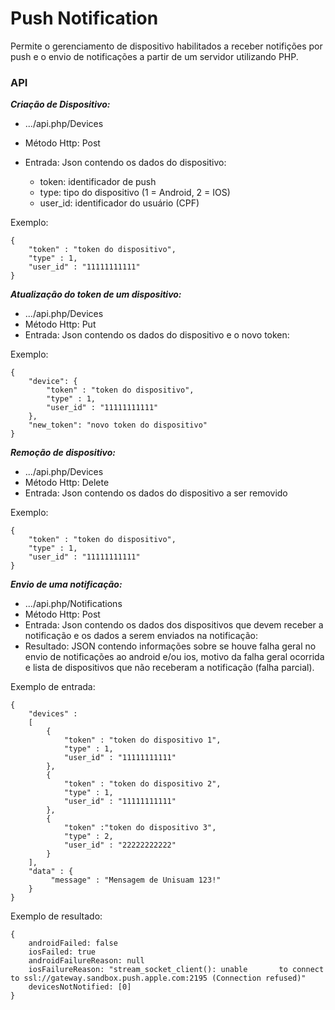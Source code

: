 Push Notification
=================

Permite o gerenciamento de dispositivo habilitados a receber notifições por push e o envio de notificações a partir de um servidor utilizando PHP. 

### API

***Criação de Dispositivo:***

- .../api.php/Devices
- Método Http: Post
- Entrada: Json contendo os dados do dispositivo: 

	- token: identificador de push
	- type: tipo do dispositivo (1 = Android, 2 = IOS)
	- user_id: identificador do usuário (CPF)

Exemplo:
	
	{
		"token" : "token do dispositivo",
		"type" : 1,
		"user_id" : "11111111111"
	}
	
***Atualização do token de um dispositivo:***

- .../api.php/Devices
- Método Http: Put
- Entrada: Json contendo os dados do dispositivo e o novo token: 	

Exemplo:
	
	{
		"device": {
			"token" : "token do dispositivo",
			"type" : 1,
			"user_id" : "11111111111"
		},
		"new_token": "novo token do dispositivo"
	}
	
***Remoção de dispositivo:***

- .../api.php/Devices
- Método Http: Delete
- Entrada: Json contendo os dados do dispositivo a ser removido

Exemplo:
	
	{
		"token" : "token do dispositivo",
		"type" : 1,
		"user_id" : "11111111111"
	}	

***Envio de uma notificação:***

- .../api.php/Notifications
- Método Http: Post
- Entrada: Json contendo os dados dos dispositivos que devem receber a notificação e os dados a serem enviados na notificação:
- Resultado: JSON contendo informações sobre se houve falha geral no envio de notificações ao android e/ou ios, motivo da falha geral ocorrida e lista de dispositivos que não receberam a notificação (falha parcial).

Exemplo de entrada:
	
	{
    	"devices" : 
    	[ 
    		{
    		    "token" : "token do dispositivo 1",
		        "type" : 1,
    	    	"user_id" : "11111111111"
    		},
	    	{
    	    	"token" : "token do dispositivo 2",
	        	"type" : 1,
        		"user_id" : "11111111111"
    		},
	    	{
    	    	"token" :"token do dispositivo 3",
	        	"type" : 2,
        		"user_id" : "22222222222"
    		}
    	],
	    "data" : {
        	 "message" : "Mensagem de Unisuam 123!"
    	}
	}
	
Exemplo de resultado:

	{
		androidFailed: false
		iosFailed: true
		androidFailureReason: null
		iosFailureReason: "stream_socket_client(): unable 		to connect to ssl://gateway.sandbox.push.apple.com:2195 (Connection refused)"
		devicesNotNotified: [0]
	}